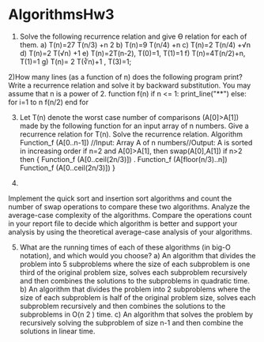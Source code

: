 # AlgorithmsHw3



1) Solve the following recurrence relation and give Ɵ relation for each of them.
a) T(n)=27 T(n/3) +n 2
b) T(n)=9 T(n/4) +n
c) T(n)=2 T(n/4) +√n
d) T(n)=2 T(√n) +1
e) T(n)=2T(n-2), T(0)=1, T(1)=1
f) T(n)=4T(n/2)+n, T(1)=1
g) T(n)= 2 T(∛n)+1 , T(3)=1;




2)How many lines (as a function of n) does the following program print? Write a recurrence
relation and solve it by backward substitution. You may assume that n is a power of 2.
function f(n)
if n <= 1:
print_line("**")
else:
for i=1 to n
f(n/2)
end for




3) Let T(n) denote the worst case number of comparisons (A[0]>A[1]) made by the following
function for an input array of n numbers. Give a recurrence relation for T(n). Solve the
recurrence relation.
Algorithm Function_f (A[0..n-1])
//Input: Array A of n numbers//Output: A is sorted in increasing order
if n=2 and A[0]>A[1], then swap(A[0],A[1])
if n>2 then {
Function_f (A[0..ceil(2n/3)]) .
Function_f (A[floor(n/3)..n])
Function_f (A[0..ceil(2n/3)])
}




4)
Implement the quick sort and insertion sort algorithms and count the number of swap
operations to compare these two algorithms. Analyze the average-case complexity of the
algorithms. Compare the operations count in your report file to decide which algorithm is
better and support your analysis by using the theoretical average-case analysis of your
algorithms.



5) What are the running times of each of these algorithms (in big-O notation), and which would
you choose?
a) An algorithm that divides the problem into 5 subproblems where the size of each
subproblem is one third of the original problem size, solves each subproblem recursively and
then combines the solutions to the subproblems in quadratic time.
b) An algorithm that divides the problem into 2 subproblems where the size of each
subproblem is half of the original problem size, solves each subproblem recursively and then
combines the solutions to the subproblems in O(n 2 ) time.
c) An algorithm that solves the problem by recursively solving the subproblem of size n-1 and
then combine the solutions in linear time.
